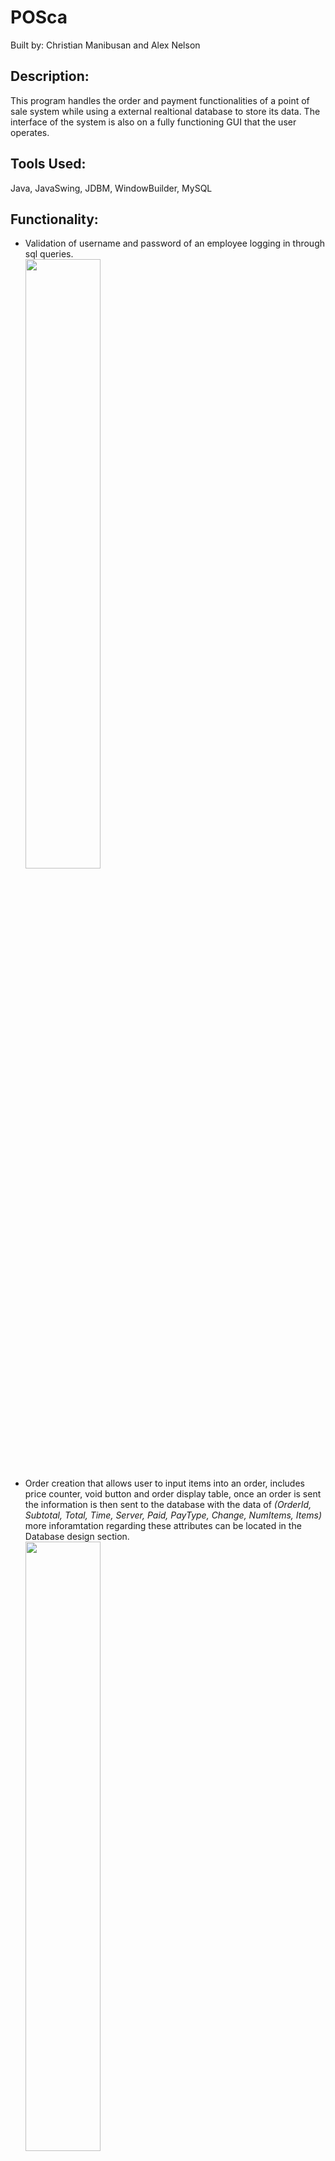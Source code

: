 # POSca<br>
Built by: Christian Manibusan and Alex Nelson
## Description:
This program handles the order and payment functionalities of a point of sale system while using a external realtional database to store its data. The
interface of the system is also on a fully functioning GUI that the user operates.

## Tools Used:
Java, JavaSwing, JDBM, WindowBuilder, MySQL

## Functionality:
- Validation of username and password of an employee logging in through sql queries.<br>
<img src = "https://user-images.githubusercontent.com/84474876/216430057-0da04d01-d3ef-4824-a46b-cbf926baa549.png" width=50% height=50%><br>
- Order creation that allows user to input items into an order, includes price counter, void button and order display table, once an order is sent the information is then sent to the database with the data of *(OrderId, Subtotal, Total, Time, Server, Paid, PayType, Change, NumItems, Items)* more inforamtation regarding these attributes can be located in the Database design section.<br>
<img src="https://user-images.githubusercontent.com/84474876/216428089-e093261a-01c4-425a-a458-14ee8ae0cb19.png" width=50% height=50%><br>
- View all orders, displays all orders from the database onto a JTable for the user to see all  information on the order.<br>
<image src = "https://user-images.githubusercontent.com/84474876/216437949-ee5ddadb-6bab-4bc3-a782-4ab8ce45e538.png" width=50% height=50%><br>
- Pay functionality, this functionality allows users to select from two payment options *CASH or CARD* and when payed the program updates the order in the database with *Pay = TRUE*, *PayType = [payment option]*, *Change = [whether or not the cutomer needed change]*<br>
<img src = "https://user-images.githubusercontent.com/84474876/216436770-c35413bf-5102-4f1b-a116-b611eb6029e9.png" width=50% height=50%><br>
- Void a selected order, can only be used by user admins, by doing this it deletes the order locally and on the database.<br>

## Database Design:
- The current data base design includes the following entities and their attributes shown in the diagram below:<br>
<img src = "https://user-images.githubusercontent.com/84474876/217354131-c543a5ac-5580-4167-9211-df550680a9d7.png" width=50% height=50%><br>
*Create using https://app.quickdatabasediagrams.com/*<br>
- SQL Table Creation:<br>
``` SQL
CREATE TABLE `Users` (
    `Username` varchar(20)  NOT NULL ,
    `Password` varchar(20)  NOT NULL ,
    `Admin` boolean  NOT NULL ,
    PRIMARY KEY (
        `Username`
    )
);
CREATE TABLE `Items` (
    `ItemID` int  NOT NULL ,
    `Name` varchar(30)  NOT NULL ,
    `Price` decimal(5,2)  NOT NULL ,
    PRIMARY KEY (
        `ItemID`
    )
);
CREATE TABLE `Orders` (
    `OrderID` int  NOT NULL ,
    `Subtotal` decimal(5,2)  NOT NULL ,
    `Total` decimal(5,2)  NOT NULL ,
    `Time` varchar(5)  NOT NULL ,
    `Server` varchar(20)  NOT NULL ,
    `Paid` boolean  NOT NULL ,
    `PayType` varchar(4)  NULL ,
    `Change` decimal(5,2)  NULL ,
    `NumItems` int  NOT NULL ,
    `Items` varbinary(65000) NOT NULL ,
    PRIMARY KEY (
        `OrderID`
    )
);
ALTER TABLE `Orders` ADD CONSTRAINT `fk_Orders_Server` FOREIGN KEY(`Server`)
REFERENCES `Users` (`Username`);
```
- Current functionalities for the program to database include:
  - Selecting queries for drawing order data to local JTable of pos GUI.
  - Selecting queries for user login validation to compare against inputed credentials.
  - Selecting queries for validation of food prices.
  - Order table insertion (*sending order*)
  - Order table updating (*paying for order*)
  - Order table deletion (*voiding order*)
  - Order table *'OrderId'* validation (*to ensure unique id for every order no matter what instance of this program sent an order first*)
  
